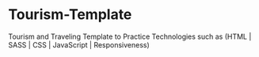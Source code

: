 # Tourism-Template
Tourism and Traveling Template to Practice Technologies such as (HTML | SASS | CSS | JavaScript | Responsiveness)
